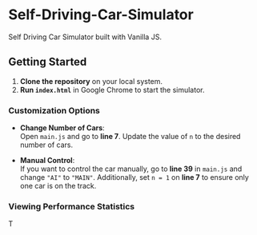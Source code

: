 # Self-Driving-Car-Simulator

Self Driving Car Simulator built with Vanilla JS.

## Getting Started

1. **Clone the repository** on your local system.
2. **Run `index.html`** in Google Chrome to start the simulator.

### Customization Options

- **Change Number of Cars**:  
  Open `main.js` and go to **line 7**. Update the value of `n` to the desired number of cars.
  
- **Manual Control**:  
  If you want to control the car manually, go to **line 39** in `main.js` and change `"AI"` to `"MAIN"`. Additionally, set `n = 1` on **line 7** to ensure only one car is on the track.

### Viewing Performance Statistics

T
